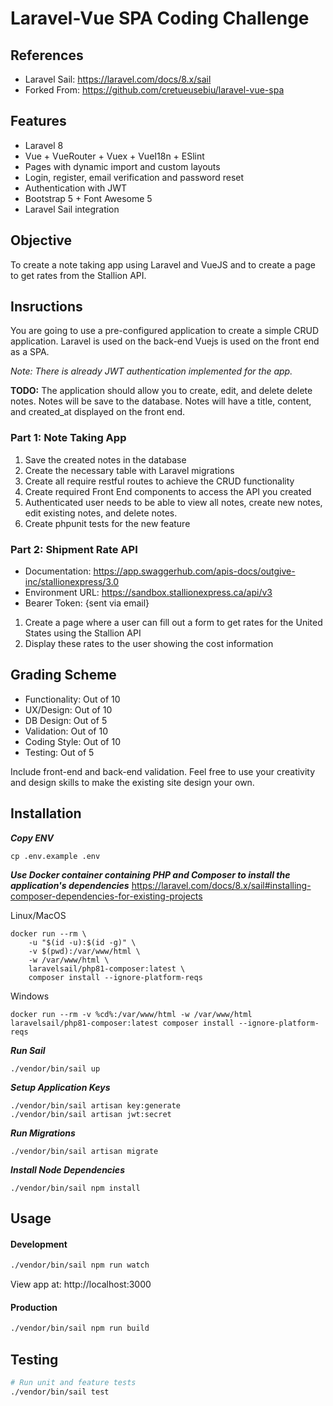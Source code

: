 #  Laravel-Vue SPA Coding Challenge

## References
- Laravel Sail: https://laravel.com/docs/8.x/sail
- Forked From: https://github.com/cretueusebiu/laravel-vue-spa

## Features
- Laravel 8
- Vue + VueRouter + Vuex + VueI18n + ESlint
- Pages with dynamic import and custom layouts
- Login, register, email verification and password reset
- Authentication with JWT
- Bootstrap 5 + Font Awesome 5
- Laravel Sail integration

## Objective

To create a note taking app using Laravel and VueJS and to create a page to get rates from the Stallion API.

## Insructions

You are going to use a pre-configured application to create a simple CRUD application. Laravel is used on the back-end Vuejs is used on the front end as a SPA.

_Note: There is already JWT authentication implemented for the app._

**TODO:** The application should allow you to create, edit, and delete delete notes. Notes will be save to the database. Notes will have a title, content, and created_at displayed on the front end.

### Part 1: Note Taking App
1.  Save the created notes in the database
2.  Create the necessary table with Laravel migrations
3.  Create all require restful routes to achieve the CRUD functionality
4.  Create required Front End components to access the API you created
5.  Authenticated user needs to be able to view all notes, create new notes, edit existing notes, and delete notes.
6.  Create phpunit tests for the new feature

### Part 2: Shipment Rate API
- Documentation: https://app.swaggerhub.com/apis-docs/outgive-inc/stallionexpress/3.0
- Environment URL: https://sandbox.stallionexpress.ca/api/v3
- Bearer Token: {sent via email}

1.  Create a page where a user can fill out a form to get rates for the United States using the Stallion API
2.  Display these rates to the user showing the cost information

## Grading Scheme

- Functionality: Out of 10
- UX/Design: Out of 10
- DB Design: Out of 5
- Validation: Out of 10
- Coding Style: Out of 10
- Testing: Out of 5

Include front-end and back-end validation.
Feel free to use your creativity and design skills to make the existing site design your own.
## Installation

***Copy ENV***
```
cp .env.example .env
```
***Use Docker container containing PHP and Composer to install the application's dependencies***
https://laravel.com/docs/8.x/sail#installing-composer-dependencies-for-existing-projects

Linux/MacOS
```
docker run --rm \
    -u "$(id -u):$(id -g)" \
    -v $(pwd):/var/www/html \
    -w /var/www/html \
    laravelsail/php81-composer:latest \
    composer install --ignore-platform-reqs
```
Windows
```
docker run --rm -v %cd%:/var/www/html -w /var/www/html laravelsail/php81-composer:latest composer install --ignore-platform-reqs
```

***Run Sail***
```
./vendor/bin/sail up
```

***Setup Application Keys***
```
./vendor/bin/sail artisan key:generate 
./vendor/bin/sail artisan jwt:secret
```

***Run Migrations***
```
./vendor/bin/sail artisan migrate 
```

***Install Node Dependencies***
```
./vendor/bin/sail npm install
```

## Usage

#### Development

```bash
./vendor/bin/sail npm run watch
```
View app at: http://localhost:3000

#### Production

```bash
./vendor/bin/sail npm run build
```

## Testing

```bash
# Run unit and feature tests
./vendor/bin/sail test
